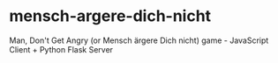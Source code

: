 # mensch-argere-dich-nicht
Man, Don't Get Angry (or Mensch ärgere Dich nicht) game - JavaScript Client + Python Flask Server 
